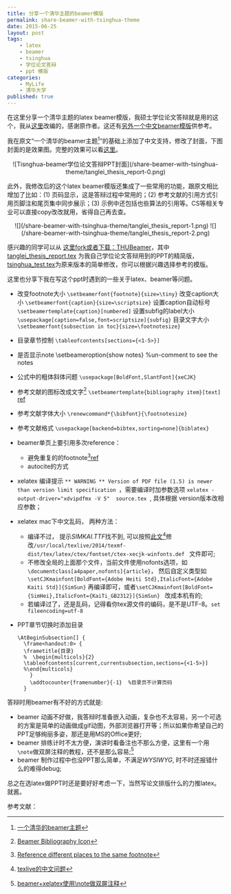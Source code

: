 ```yaml
---
title: 分享一个清华主题的beamer模版
permalink: share-beamer-with-tsinghua-theme
date: 2015-06-25
layout: post
tags: 
    - latex 
    - beamer 
    - tsinghua 
    - 学位论文答辩 
    - ppt 模版
categories: 
    - MyLife 
    - 清华大学 
published: true
---
```


在这里分享一个清华主题的latex beamer模版，我硕士学位论文答辩就是用的这个，我从[这里](http://far.tooold.cn/post/latex/beamertsinghua)改编的，感谢原作者。这还有[另外一个中文beamer模版](https://github.com/forhappy/aliyun-pk-report-2012)供参考。

我在原文“一个清华的beamer主题[^1]”的基础上添加了中文支持，修改了封面，下图封面的是效果图。完整的效果可以看[这里](https://github.com/tl3shi/THUBeamer/blob/master/tanglei_thesis_report.pdf)。

<center>
![Tisnghua-beamer学位论文答辩PPT封面](/share-beamer-with-tsinghua-theme/tanglei_thesis_report-0.png)
</center>

此外，我修改后的这个latex beamer模版还集成了一些常用的功能，跟原文相比增加了比如：(1) 页码显示，这是答辩过程中常用的；(2) 参考文献的引用方式引用页脚注和尾页集中同步展示；(3) 示例中还包括也些算法的引用等。CS等相关专业可以直接copy改改就用，省得自己再去查。

<center>
![](/share-beamer-with-tsinghua-theme/tanglei_thesis_report-1.png)
![](/share-beamer-with-tsinghua-theme/tanglei_thesis_report-2.png)
</center>

感兴趣的同学可以从 [这里fork或者下载：THUBeamer](https://github.com/tl3shi/THUBeamer)，其中 [tanglei_thesis_report.tex](https://github.com/tl3shi/THUBeamer/blob/master/tanglei_thesis_report.tex) 为我自己学位论文答辩用到的PPT的精简版，[tsinghua_test.tex](https://github.com/tl3shi/THUBeamer/blob/master/tsinghua_test.tex)为原来版本的简单修改，你可以根据兴趣选择参考的模版。

这里也分享下我在写这个ppt时遇到的一些关于latex、beamer等问题。

- 改变footnote大小 ``\setbeamerfont{footnote}{size=\tiny}``
改变caption大小 ```\setbeamerfont{caption}{size=\scriptsize}```
设置caption自动标号 ```\setbeamertemplate{caption}[numbered]```
设置subfig的label大小 ```\usepackage[caption=false,font=scriptsize]{subfig}```
目录文字大小 ```\setbeamerfont{subsection in toc}{size=\footnotesize}```
- 目录章节控制  ```\tableofcontents[sections={<1-5>}]```
- 是否显示note \setbeameroption{show notes} %un-comment to see the notes 
- 公式中的粗体斜体问题 ```\usepackage[BoldFont,SlantFont]{xeCJK}```
- 参考文献的图标改成文字[^3] ```\setbeamertemplate{bibliography item}[text]``` [ref](http://tex.stackexchange.com/questions/68080/beamer-bibliography-icon) 
- 参考文献字体大小 ```\renewcommand*{\bibfont}{\footnotesize}```
- 参考文献格式 ```\usepackage[backend=bibtex,sorting=none]{biblatex}```
- beamer单页上要引用多次reference：
     - 避免重复的的footnote[^4][ref](http://tex.stackexchange.com/questions/35043/reference-different-places-to-the-same-footnote)
     - autocite的方式 
- xelatex 编译提示 ```** WARNING ** Version of PDF file (1.5) is newer than version limit specification ```，需要编译时加参数选项 ```xelatex -output-driver="xdvipdfmx -V 5"  source.tex ```, 具体根据 version版本改相应参数；
- xelatex mac下中文乱码，
两种方法： 
	- 编译不过， 提示*SIMKAI.TTF*找不到, 可以按照[此文](http://albertcn.blog.163.com/blog/static/2094201452013521105128316/)[^5]修改```/usr/local/texlive/2014/texmf-dist/tex/latex/ctex/fontset/ctex-xecjk-winfonts.def ``` 文件即可;
	- 不修改全局的上面那个文件，当前文件使用nofonts选项，如 	```\documentclass[a4paper,nofonts]{article}```， 然后自定义类型如```\setCJKmainfont[BoldFont={Adobe Heiti Std},ItalicFont={Adobe Kaiti Std}]{SimSun}``` 再编译即可，或者```\setCJKmainfont[BoldFont={SimHei},ItalicFont={KaiTi_GB2312}]{SimSun} ``` 改成本机有的;
	- 若编译过了，还是乱码，记得看你tex源文件的编码，是不是UTF-8。```set fileencoding=utf-8```
- PPT章节切换时添加目录 

	```
	\AtBeginSubsection[] {
	  \frame<handout:0> {
	  \frametitle{目录}
	  %  \begin{multicols}{2}
	  \tableofcontents[current,currentsubsection,sections={<1-5>}]
	  %\end{multicols}
	    }
	    \addtocounter{framenumber}{-1}  %目录页不计算页码
	  }
	```

答辩时用beamer有不好的方式就是:

- beamer 动画不好做，我答辩时准备嵌入动画，复杂也不太容易，另一个可选的方案是简单的动画做成gif动图，外部浏览器打开等；所以如果你希望自己的PPT足够绚丽多姿，那还是用MS的Office更好;
- beamer 排练计时不太方便，演讲时看备注也不那么方便，这里有一个用```\note```做双屏注释的教程，还不是那么容易;[^2]
- beamer 制作过程中也没PPT那么简单，不满足*WYSIWYG*, 时不时还报错什么的难得debug; 

总之在选latex做PPT时还是要好好考虑一下，当然写论文排版什么的力推latex。就酱。

参考文献：

[^1]: [一个清华的beamer主题](http://far.tooold.cn/post/latex/beamertsinghua) 
[^2]: [beamer+xelatex使用\note做双屏注释](http://bbs.ctex.org/forum.php?mod=viewthread&tid=71817)
[^3]: [Beamer Bibliography Icon](http://tex.stackexchange.com/questions/68080/beamer-bibliography-icon)
[^4]: [Reference different places to the same footnote](http://tex.stackexchange.com/questions/35043/reference-different-places-to-the-same-footnote)
[^5]: [texlive的中文问题](http://albertcn.blog.163.com/blog/static/2094201452013521105128316/)
